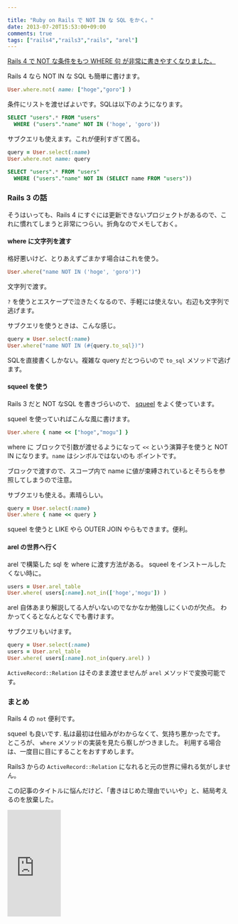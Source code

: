 ```yaml
---

title: "Ruby on Rails で NOT IN な SQL をかく。"
date: 2013-07-20T15:53:00+09:00
comments: true
tags: ["rails4","rails3","rails", "arel"]
---
```


[Rails 4 で NOT な条件をもつ WHERE 句 が非常に書きやすくなりました。](http://guides.rubyonrails.org/active_record_querying.html#not-conditions)

Rails 4 なら NOT IN な SQL も簡単に書けます。

```ruby
User.where.not( name: ["hoge","goro"] )
```

条件にリストを渡せばよいです。SQLは以下のようになります。

```sql
SELECT "users".* FROM "users"
  WHERE ("users"."name" NOT IN ('hoge', 'goro'))
```

サブクエリも使えます。これが便利すぎて困る。

```ruby
query = User.select(:name)
User.where.not name: query
```

```sql
SELECT "users".* FROM "users"
  WHERE ("users"."name" NOT IN (SELECT name FROM "users"))
```

### Rails 3 の話

そうはいっても、Rails 4 にすぐには更新できないプロジェクトがあるので、これに慣れてしまうと非常につらい。折角なのでメモしておく。

#### where に文字列を渡す

格好悪いけど、とりあえずごまかす場合はこれを使う。

```ruby
User.where("name NOT IN ('hoge', 'goro')")
```

文字列で渡す。

`?` を使うとエスケープで泣きたくなるので、手軽には使えない。右辺も文字列で逃げます。

サブクエリを使うときは、こんな感じ。

```ruby
query = User.select(:name)
User.where("name NOT IN (#{query.to_sql})")
```

SQLを直接書くしかない。複雑な query だとつらいので `to_sql` メソッドで逃げます。

#### squeel を使う

Rails 3 だと NOT なSQL を書きづらいので、 [squeel](https://github.com/ernie/squeel) をよく使っています。

squeel を使っていればこんな風に書けます。

```ruby
User.where { name << ["hoge","mogu"] }
```

where に ブロックで引数が渡せるようになって `<<` という演算子を使うと NOT IN になります。`name` はシンボルではないのも ポイントです。

ブロックで渡すので、スコープ内で name に値が束縛されているとそちらを参照してしまうので注意。

サブクエリも使える。素晴らしい。

```ruby
query = User.select(:name)
User.where { name << query }
```

squeel を使うと LIKE やら OUTER JOIN やらもできます。便利。

#### arel の世界へ行く

arel で構築した sql を where に渡す方法がある。
squeel をインストールしたくない時に。

```ruby
users = User.arel_table
User.where( users[:name].not_in(['hoge','mogu']) )
```

arel 自体あまり解説してる人がいないのでなかなか勉強しにくいのが欠点。
わかってくるとなんとなくでも書けます。

サブクエリもいけます。

```ruby
query = User.select(:name)
users = User.arel_table
User.where( users[:name].not_in(query.arel) )
```

`ActiveRecord::Relation` はそのまま渡せませんが `arel` メソッドで変換可能です。

### まとめ

Rails 4 の `not` 便利です。

squeel も良いです.
私は最初は仕組みがわからなくて、気持ち悪かったです。
ところが、 `where` メソッドの実装を見たら察しがつきました。
利用する場合は、一度目に目にすることをおすすめします。

Rails3 からの `ActiveRecord::Relation` になれると元の世界に帰れる気がしません。

この記事のタイトルに悩んだけど、「書きはじめた理由でいいや」と、結局考えるのを放棄した。

<iframe src="http://rcm-fe.amazon-adsystem.com/e/cm?lt1=_blank&bc1=000000&IS2=1&bg1=FFFFFF&fc1=000000&lc1=0000FF&t=eiel-22&o=9&p=8&l=as4&m=amazon&f=ifr&ref=ss_til&asins=B00P0UR1RU" style="width:120px;height:240px;" scrolling="no" marginwidth="0" marginheight="0" frameborder="0"></iframe>
